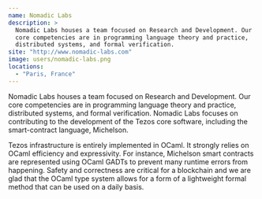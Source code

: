 ```yaml
---
name: Nomadic Labs
description: > 
  Nomadic Labs houses a team focused on Research and Development. Our
  core competencies are in programming language theory and practice,
  distributed systems, and formal verification.
site: "http://www.nomadic-labs.com"
image: users/nomadic-labs.png
locations: 
  - "Paris, France"
---
```


Nomadic Labs houses a team focused on Research and Development. Our
core competencies are in programming language theory and practice,
distributed systems, and formal verification. Nomadic Labs focuses on
contributing to the development of the Tezos core software, including
the smart-contract language, Michelson.

Tezos infrastructure is entirely implemented in OCaml. It strongly
relies on OCaml efficiency and expressivity. For instance, Michelson
smart contracts are represented using OCaml GADTs to prevent many
runtime errors from happening. Safety and correctness are critical for a
blockchain and we are glad that the OCaml type system allows for a
form of a lightweight formal method that can be used on a daily basis.
